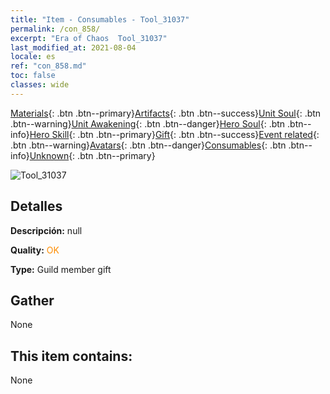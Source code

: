 ```yaml
---
title: "Item - Consumables - Tool_31037"
permalink: /con_858/
excerpt: "Era of Chaos  Tool_31037"
last_modified_at: 2021-08-04
locale: es
ref: "con_858.md"
toc: false
classes: wide
---
```

 [Materials](/ItemsES/){: .btn .btn--primary}[Artifacts](/ItemsES/Artifacts/){: .btn .btn--success}[Unit Soul](/ItemsES/UnitSoul/){: .btn .btn--warning}[Unit Awakening](/ItemsES/UnitAwakening/){: .btn .btn--danger}[Hero Soul](/ItemsES/HeroSoul/){: .btn .btn--info}[Hero Skill](/ItemsES/HeroSkill/){: .btn .btn--primary}[Gift](/ItemsES/Gift/){: .btn .btn--success}[Event related](/ItemsES/Events/){: .btn .btn--warning}[Avatars](/ItemsES/Avatars/){: .btn .btn--danger}[Consumables](/ItemsES/Consumables/){: .btn .btn--info}[Unknown](/ItemsES/Unknown/){: .btn .btn--primary}

 ![Tool_31037](/images/t/i_red_2.png)

## Detalles
 **Descripción:** null

 **Quality:** <span style="color: #FF8C00">OK</span>

 **Type:** Guild member gift

## Gather

  None

## This item contains:

  None

